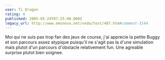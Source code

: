 ```yaml
---
user: Ti Dragon
rating: 4
published: 2005-05-24T07:25:08.000Z
legacy_url: http://www.emunova.net/veda/test/487.htm#comment-3144
---
```

Moi qui ne suis pas trop fan des jeux de course, j'ai apprecie la petite Buggy et son parcours assez atypique puisqu'il ne s'agit pas la d'une simulation mais plutot d'un parcours d'obstacle relativement fun. Une agreable surprise plutot bien soignee.